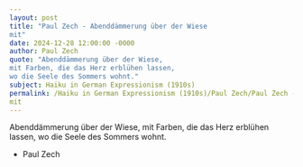 ```yaml
---
layout: post
title: "Paul Zech - Abenddämmerung über der Wiese
mit"
date: 2024-12-28 12:00:00 -0000
author: Paul Zech
quote: "Abenddämmerung über der Wiese,
mit Farben, die das Herz erblühen lassen,
wo die Seele des Sommers wohnt."
subject: Haiku in German Expressionism (1910s)
permalink: /Haiku in German Expressionism (1910s)/Paul Zech/Paul Zech - Abenddämmerung über der Wiese
mit
---
```


Abenddämmerung über der Wiese,
mit Farben, die das Herz erblühen lassen,
wo die Seele des Sommers wohnt.

- Paul Zech
